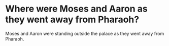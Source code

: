 # Where were Moses and Aaron as they went away from Pharaoh?

Moses and Aaron were standing outside the palace as they went away from Pharaoh.
